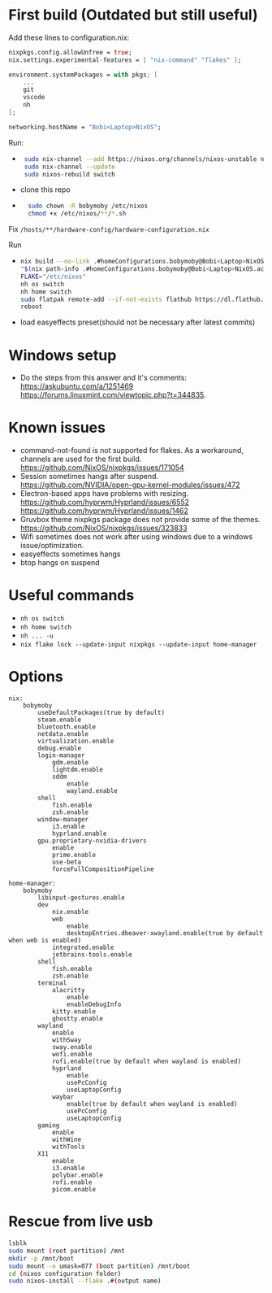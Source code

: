 # First build (Outdated but still useful)

Add these lines to configuration.nix:

```nix
nixpkgs.config.allowUnfree = true;
nix.settings.experimental-features = [ "nix-command" "flakes" ];

environment.systemPackages = with pkgs; [
    ...
    git
    vscode
    nh
];

networking.hostName = "Bobi<Laptop>NixOS";
```

Run:

-   ```bash
     sudo nix-channel --add https://nixos.org/channels/nixos-unstable nixos
     sudo nix-channel --update
     sudo nixos-rebuild switch
    ```
-   clone this repo
-   ```bash
      sudo chown -R bobymoby /etc/nixos
      chmod +x /etc/nixos/**/*.sh
    ```

Fix `/hosts/**/hardware-config/hardware-configuration.nix`

Run

-   ```bash
    nix build --no-link .#homeConfigurations.bobymoby@Bobi<Laptop>NixOS.activationPackage
    "$(nix path-info .#homeConfigurations.bobymoby@Bobi<Laptop>NixOS.activationPackage)"/activate
    FLAKE="/etc/nixos"
    nh os switch
    nh home switch
    sudo flatpak remote-add --if-not-exists flathub https://dl.flathub.org/repo/flathub.flatpakrepo
    reboot
    ```
-   load easyeffects preset(should not be necessary after latest commits)

# Windows setup

-   Do the steps from this answer and it's comments: https://askubuntu.com/a/1251469 https://forums.linuxmint.com/viewtopic.php?t=344835.

# Known issues

-   command-not-found is not supported for flakes. As a workaround, channels are used for the first build. https://github.com/NixOS/nixpkgs/issues/171054
-   Session sometimes hangs after suspend. https://github.com/NVIDIA/open-gpu-kernel-modules/issues/472
-   Electron-based apps have problems with resizing. https://github.com/hyprwm/Hyprland/issues/6552 https://github.com/hyprwm/Hyprland/issues/1462
-   Gruvbox theme nixpkgs package does not provide some of the themes. https://github.com/NixOS/nixpkgs/issues/323833
-   Wifi sometimes does not work after using windows due to a windows issue/optimization.
-   easyeffects sometimes hangs
-   btop hangs on suspend

# Useful commands

-   `nh os switch`
-   `nh home switch`
-   `nh ... -u`
-   `nix flake lock --update-input nixpkgs --update-input home-manager`

# Options

```
nix:
    bobymoby
        useDefaultPackages(true by default)
        steam.enable
        bluetooth.enable
        netdata.enable
        virtualization.enable
        debug.enable
        login-manager
            gdm.enable
            lightdm.enable
            sddm
                enable
                wayland.enable
        shell
            fish.enable
            zsh.enable
        window-manager
            i3.enable
            hyprland.enable
        gpu.proprietary-nvidia-drivers
            enable
            prime.enable
            use-beta
            forceFullCompositionPipeline

home-manager:
    bobymoby
        libinput-gestures.enable
        dev
            nix.enable
            web
                enable
                desktopEntries.dbeaver-xwayland.enable(true by default when web is enabled)
            integrated.enable
            jetbrains-tools.enable
        shell
            fish.enable
            zsh.enable
        terminal
            alacritty
                enable
                enableDebugInfo
            kitty.enable
            ghostty.enable
        wayland
            enable
            withSway
            sway.enable
            wofi.enable
            rofi.enable(true by default when wayland is enabled)
            hyprland
                enable
                usePcConfig
                useLaptopConfig
            waybar
                enable(true by default when wayland is enabled)
                usePcConfig
                useLaptopConfig
        gaming
            enable
            withWine
            withTools
        X11
            enable
            i3.enable
            polybar.enable
            rofi.enable
            picom.enable
```
# Rescue from live usb
```bash
lsblk
sudo mount (root partition) /mnt
mkdir -p /mnt/boot
sudo mount -o umask=077 (boot partition) /mnt/boot
cd (nixos configuration folder)
sudo nixos-install --flake .#(output name)
```
